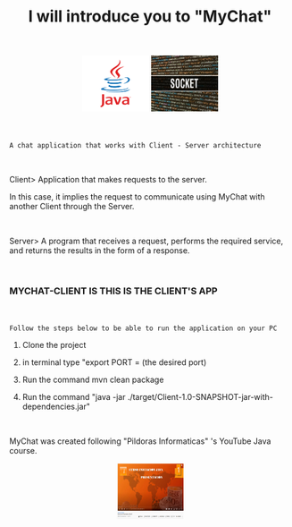 

<div align="middle">
<h1>I will introduce you to "MyChat"</h1>
</div>



<br>
<br>
<div align="middle">
<img src="src/main/resources/java.png" height="100" width="120"/>
<img src="src/main/resources/sockets.jpg" height="100" width="120"/>
</div>
<br>
<br>

`A chat application that works with Client - Server architecture`

<br>

Client> Application that makes requests to the server.

In this case, it implies the request to communicate using MyChat
with another Client through the Server.

<br>

Server> A program that receives a request, performs the required
service, and returns the results in the form of a response.

<br>

###                   MYCHAT-CLIENT IS   THIS IS THE CLIENT'S APP

<br>

`Follow the steps below to be able to run the application on your PC`

1) Clone the project

2) in terminal type "export PORT = (the desired port)

3) Run the command mvn clean package

4) Run the command "java -jar ./target/Client-1.0-SNAPSHOT-jar-with-dependencies.jar"


<br>

MyChat was created following "Pildoras Informaticas" 's YouTube Java course.
<br>
<div align="middle">
<img src="src/main/resources/javacourse.png" height="100" width="120"/>
</div>
<br>

